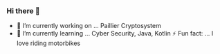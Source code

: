 ### Hi there 👋
- 🔭 I’m currently working on ... Paillier Cryptosystem
- 🌱 I’m currently learning ... Cyber Security, Java, Kotlin
⚡ Fun fact: ... I love riding motorbikes
<!--
**Dordy175/Dordy175** is a ✨ _special_ ✨ repository because its `README.md` (this file) appears on your GitHub profile.

Here are some ideas to get you started:

 

- 👯 I’m looking to collaborate on ...
- 🤔 I’m looking for help with ...
- 💬 Ask me about ...
- 📫 How to reach me: ...
- 😄 Pronouns: ...
 
-->
